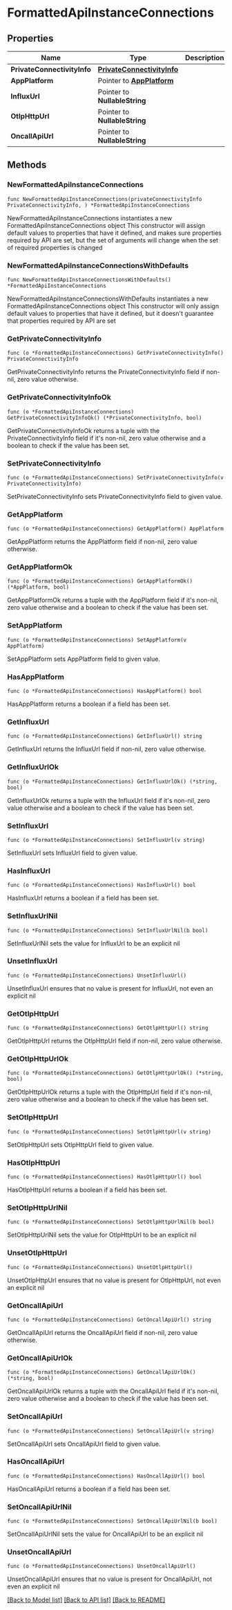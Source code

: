 # FormattedApiInstanceConnections

## Properties

Name | Type | Description | Notes
------------ | ------------- | ------------- | -------------
**PrivateConnectivityInfo** | [**PrivateConnectivityInfo**](PrivateConnectivityInfo.md) |  | 
**AppPlatform** | Pointer to [**AppPlatform**](AppPlatform.md) |  | [optional] 
**InfluxUrl** | Pointer to **NullableString** |  | [optional] 
**OtlpHttpUrl** | Pointer to **NullableString** |  | [optional] 
**OncallApiUrl** | Pointer to **NullableString** |  | [optional] 

## Methods

### NewFormattedApiInstanceConnections

`func NewFormattedApiInstanceConnections(privateConnectivityInfo PrivateConnectivityInfo, ) *FormattedApiInstanceConnections`

NewFormattedApiInstanceConnections instantiates a new FormattedApiInstanceConnections object
This constructor will assign default values to properties that have it defined,
and makes sure properties required by API are set, but the set of arguments
will change when the set of required properties is changed

### NewFormattedApiInstanceConnectionsWithDefaults

`func NewFormattedApiInstanceConnectionsWithDefaults() *FormattedApiInstanceConnections`

NewFormattedApiInstanceConnectionsWithDefaults instantiates a new FormattedApiInstanceConnections object
This constructor will only assign default values to properties that have it defined,
but it doesn't guarantee that properties required by API are set

### GetPrivateConnectivityInfo

`func (o *FormattedApiInstanceConnections) GetPrivateConnectivityInfo() PrivateConnectivityInfo`

GetPrivateConnectivityInfo returns the PrivateConnectivityInfo field if non-nil, zero value otherwise.

### GetPrivateConnectivityInfoOk

`func (o *FormattedApiInstanceConnections) GetPrivateConnectivityInfoOk() (*PrivateConnectivityInfo, bool)`

GetPrivateConnectivityInfoOk returns a tuple with the PrivateConnectivityInfo field if it's non-nil, zero value otherwise
and a boolean to check if the value has been set.

### SetPrivateConnectivityInfo

`func (o *FormattedApiInstanceConnections) SetPrivateConnectivityInfo(v PrivateConnectivityInfo)`

SetPrivateConnectivityInfo sets PrivateConnectivityInfo field to given value.


### GetAppPlatform

`func (o *FormattedApiInstanceConnections) GetAppPlatform() AppPlatform`

GetAppPlatform returns the AppPlatform field if non-nil, zero value otherwise.

### GetAppPlatformOk

`func (o *FormattedApiInstanceConnections) GetAppPlatformOk() (*AppPlatform, bool)`

GetAppPlatformOk returns a tuple with the AppPlatform field if it's non-nil, zero value otherwise
and a boolean to check if the value has been set.

### SetAppPlatform

`func (o *FormattedApiInstanceConnections) SetAppPlatform(v AppPlatform)`

SetAppPlatform sets AppPlatform field to given value.

### HasAppPlatform

`func (o *FormattedApiInstanceConnections) HasAppPlatform() bool`

HasAppPlatform returns a boolean if a field has been set.

### GetInfluxUrl

`func (o *FormattedApiInstanceConnections) GetInfluxUrl() string`

GetInfluxUrl returns the InfluxUrl field if non-nil, zero value otherwise.

### GetInfluxUrlOk

`func (o *FormattedApiInstanceConnections) GetInfluxUrlOk() (*string, bool)`

GetInfluxUrlOk returns a tuple with the InfluxUrl field if it's non-nil, zero value otherwise
and a boolean to check if the value has been set.

### SetInfluxUrl

`func (o *FormattedApiInstanceConnections) SetInfluxUrl(v string)`

SetInfluxUrl sets InfluxUrl field to given value.

### HasInfluxUrl

`func (o *FormattedApiInstanceConnections) HasInfluxUrl() bool`

HasInfluxUrl returns a boolean if a field has been set.

### SetInfluxUrlNil

`func (o *FormattedApiInstanceConnections) SetInfluxUrlNil(b bool)`

 SetInfluxUrlNil sets the value for InfluxUrl to be an explicit nil

### UnsetInfluxUrl
`func (o *FormattedApiInstanceConnections) UnsetInfluxUrl()`

UnsetInfluxUrl ensures that no value is present for InfluxUrl, not even an explicit nil
### GetOtlpHttpUrl

`func (o *FormattedApiInstanceConnections) GetOtlpHttpUrl() string`

GetOtlpHttpUrl returns the OtlpHttpUrl field if non-nil, zero value otherwise.

### GetOtlpHttpUrlOk

`func (o *FormattedApiInstanceConnections) GetOtlpHttpUrlOk() (*string, bool)`

GetOtlpHttpUrlOk returns a tuple with the OtlpHttpUrl field if it's non-nil, zero value otherwise
and a boolean to check if the value has been set.

### SetOtlpHttpUrl

`func (o *FormattedApiInstanceConnections) SetOtlpHttpUrl(v string)`

SetOtlpHttpUrl sets OtlpHttpUrl field to given value.

### HasOtlpHttpUrl

`func (o *FormattedApiInstanceConnections) HasOtlpHttpUrl() bool`

HasOtlpHttpUrl returns a boolean if a field has been set.

### SetOtlpHttpUrlNil

`func (o *FormattedApiInstanceConnections) SetOtlpHttpUrlNil(b bool)`

 SetOtlpHttpUrlNil sets the value for OtlpHttpUrl to be an explicit nil

### UnsetOtlpHttpUrl
`func (o *FormattedApiInstanceConnections) UnsetOtlpHttpUrl()`

UnsetOtlpHttpUrl ensures that no value is present for OtlpHttpUrl, not even an explicit nil
### GetOncallApiUrl

`func (o *FormattedApiInstanceConnections) GetOncallApiUrl() string`

GetOncallApiUrl returns the OncallApiUrl field if non-nil, zero value otherwise.

### GetOncallApiUrlOk

`func (o *FormattedApiInstanceConnections) GetOncallApiUrlOk() (*string, bool)`

GetOncallApiUrlOk returns a tuple with the OncallApiUrl field if it's non-nil, zero value otherwise
and a boolean to check if the value has been set.

### SetOncallApiUrl

`func (o *FormattedApiInstanceConnections) SetOncallApiUrl(v string)`

SetOncallApiUrl sets OncallApiUrl field to given value.

### HasOncallApiUrl

`func (o *FormattedApiInstanceConnections) HasOncallApiUrl() bool`

HasOncallApiUrl returns a boolean if a field has been set.

### SetOncallApiUrlNil

`func (o *FormattedApiInstanceConnections) SetOncallApiUrlNil(b bool)`

 SetOncallApiUrlNil sets the value for OncallApiUrl to be an explicit nil

### UnsetOncallApiUrl
`func (o *FormattedApiInstanceConnections) UnsetOncallApiUrl()`

UnsetOncallApiUrl ensures that no value is present for OncallApiUrl, not even an explicit nil

[[Back to Model list]](../README.md#documentation-for-models) [[Back to API list]](../README.md#documentation-for-api-endpoints) [[Back to README]](../README.md)


